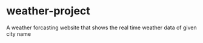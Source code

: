 # weather-project
A weather forcasting website that shows the real time weather data of given city name
